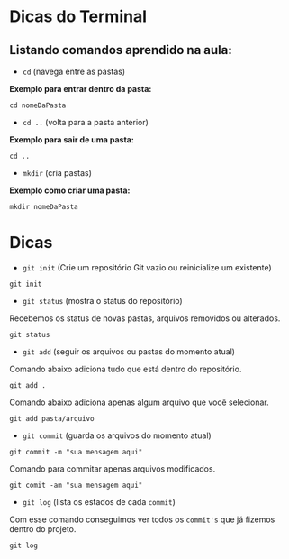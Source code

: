 # Dicas do Terminal
## Listando comandos aprendido na aula:

- `cd` (navega entre as pastas)

**Exemplo para entrar dentro da pasta:**
```
cd nomeDaPasta
```

- `cd ..` (volta para a pasta anterior)

**Exemplo para sair de uma pasta:**
```
cd ..
```

- `mkdir` (cria pastas)

**Exemplo como criar uma pasta:**

```
mkdir nomeDaPasta
```

# Dicas

- `git init` (Crie um repositório Git vazio ou reinicialize um existente)

```
git init 
```
- `git status` (mostra o status do repositório)

Recebemos os status de novas pastas, arquivos removidos ou alterados.

```
git status 
```

- `git add` (seguir os arquivos ou pastas do momento atual)

Comando abaixo adiciona tudo que está dentro do repositório.

```
git add . 
```

Comando abaixo adiciona apenas algum arquivo que você selecionar.

```
git add pasta/arquivo
```

- `git commit` (guarda os arquivos do momento atual)

```
git commit -m "sua mensagem aqui"
```

Comando para commitar apenas arquivos modificados.

```
git comit -am "sua mensagem aqui"
```

- `git log` (lista os estados de cada `commit`)

Com esse comando conseguimos ver todos os `commit's` que já fizemos dentro do projeto.

```
git log
```

